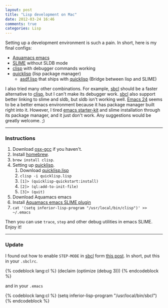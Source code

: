 ```yaml
---
layout: post
title: "Lisp development on Mac"
date: 2012-03-24 16:46
comments: true
categories: Lisp
---
```


Setting up a development environment is such a pain. In short, here is my final
configs:

* [Aquamacs emacs][aquamacs]
* [SLIME] without SLDB mode
* [clisp] with debugger commands working
* [quicklisp][quicklisp] (lisp package manager)
  * [asdf.lisp] that ships with [quicklisp][quicklisp] (Bridge between lisp and
    SLIME)

I also tried many other combinations. For example, [sbcl] should be a faster
alternative to [clisp], but I can't make its debugger work. [sbcl] also support
better linking to slime and sldb, but sldb isn't working well. [Emacs 24] seems to
be a better emacs environment because it has package manager built right into
it. However, I tired [emacs starter-kit] and slime installation through its
package manager, and it just don't work. Any suggestions would be greatly
welcome. ;)

* * *

### Instructions

1. Download [osx-gcc] if you haven't.
2. Install [homebrew].
3. `brew install clisp`.
4. Setting up [quicklisp].
    1. Download [quicklisp.lisp][quicklisp]
    2. `clisp -i quicklisp.lisp`
    3. `[1]> (quicklisp-quickstart:install)`
    4. `[2]> (ql:add-to-init-file)`
    5. `[3]> (quit)`
5. Download Aquamacs emacs
6. Install [Aquamacs emacs SLIME plugin][slime plugin]
7. `cat '(setq inferior-lisp-program "/usr/local/bin/clisp")' >> ~/.emacs`

Then you can use `trace`, `step` and other debug utilities in emacs SLIME. Enjoy
it!

* * *

### Update

I found out how to enable `STEP-MODE` in [sbcl] form [this post](http://www.lispforum.com/viewtopic.php?f=2&t=628). 
In short, put this in your `.sbclrc`.

{% codeblock lang:cl %}
(declaim (optimize (debug 3)))
{% endcodeblock %}

and in your `.emacs`

{% codeblock lang:cl %}
(setq inferior-lisp-program "/usr/local/bin/sbcl")
{% endcodeblock %}

[aquamacs]: http://aquamacs.org/
[SLIME]: http://common-lisp.net/project/slime/
[clisp]: http://www.clisp.org/
[quicklisp]: http://www.quicklisp.org/beta/
[asdf.lisp]: http://www.cliki.net/asdf
[sbcl]: http://www.sbcl.org/
[osx-gcc]: https://github.com/kennethreitz/osx-gcc-installer
[homebrew]: http://mxcl.github.com/homebrew/
[slime plugin]: http://braeburn.aquamacs.org/plugins/
[Emacs 24]: http://emacsformacosx.com/builds
[emacs starter-kit]: https://github.com/technomancy/emacs-starter-kit
